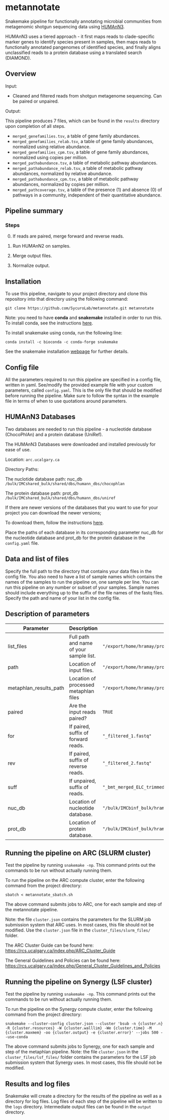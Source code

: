 # metannotate

Snakemake pipeline for functionally annotating microbial communities from metagenomic shotgun sequencing data using [HUMAnN3](http://huttenhower.sph.harvard.edu/humann3).

HUMAnN3 uses a tiered approach - it first maps reads to clade-specific marker genes to identify species present in samples, then maps reads to functionally annotated pangenomes of identified species, and finally aligns unclassified reads to a protein database using a translated search (DIAMOND). 

## Overview

Input: 

* Cleaned and filtered reads from shotgun metagenome sequencing. Can be paired or unpaired.

Output: 

This pipeline produces 7 files, which can be found in the `results` directory upon completion of all steps.

* `merged_genefamilies.tsv`, a table of gene family abundances.
* `merged_genefamilies_relab.tsv`, a table of gene family abundances, normalized using relative abundance.
* `merged_genefamilies_cpm.tsv`, a table of gene family abundances, normalized using copies per million.
* `merged_pathabundance.tsv`, a table of metabolic pathway abundances.
* `merged_pathabundance_relab.tsv`, a table of metabolic pathway abundances, normalized by relative abundance.
* `merged_pathabundance_cpm.tsv`, a table of metabolic pathway  abundances, normalized by copies per million.
* `merged_pathcoverage.tsv`, a table of the presence (1) and absence (0) of pathways in a community, independent of their quantitative abundance.

## Pipeline summary

<!---Insert DAG here if needed? -->

<!--- % ![Rulegraph](./metaphlan_files/rulegraph.png) -->

### Steps

0) If reads are paired, merge forward and reverse reads.

1) Run HUMAnN2 on samples. 

2) Merge output files.

3) Normalize output.

## Installation

To use this pipeline, navigate to your project directory and clone this repository into that directory using the following command:

```
git clone https://github.com/SycuroLab/metannotate.git metannotate
```

Note: you need to have **conda** and **snakemake** installed in order to run this. To install conda, see the instructions [here](https://github.com/ucvm/synergy/wiki). 

To install snakemake using conda, run the following line:

```
conda install -c bioconda -c conda-forge snakemake
```

See the snakemake installation [webpage](https://snakemake.readthedocs.io/en/stable/getting_started/installation.html) for further details.

## Config file

All the parameters required to run this pipeline are specified in a config file, written in yaml. See/modify the provided example file with your custom parameters, called `config.yaml`. This is the only file that should be modified before running the pipeline. Make sure to follow the syntax in the example file in terms of when to use quotations around parameters.

## HUMAnN3 Databases

Two databases are needed to run this pipeline - a nucleotide database (ChocoPhlAn) and a protein database (UniRef).

The HUMAnN3 Databases were downloaded and installed previously for ease of use.

Location: 
`arc.ucalgary.ca`

Directory Paths:

The nuclotide database path:
nuc_db `/bulk/IMCshared_bulk/shared/dbs/humann_dbs/chocophlan`

The protein database path:
prot_db `/bulk/IMCshared_bulk/shared/dbs/humann_dbs/uniref`

If there are newer versions of the databases that you want to use for your project you can download the newer versions;

To download them, follow the instructions [here](https://huttenhower.sph.harvard.edu/humann/). 

Place the paths of each database in its corresponding parameter nuc_db for the nucleotide database and prot_db for the protein database in the `config.yaml` file.

## Data and list of files

Specify the full path to the directory that contains your data files in the config file. You also need to have a list of sample names which contains the names of the samples to run the pipeline on, one sample per line. You can run this pipeline on any number or subset of your samples. Sample names should include everything up to the suffix of the file names of the fastq files. Specify the path and name of your list in the config file.

## Description of parameters
| Parameter | Description | Example |
| -------------- | --------------- | ------------ |
| list_files | Full path and name of your sample list. | `"/export/home/hramay/projects/Arrieta/PC1000/antibiotic_babies/analysis/metqc/list_files.txt"` |
| path | Location of input files. | `"/export/home/hramay/projects/Arrieta/PC1000/antibiotic_babies/analysis/metqc/output/bmtagger/"` |
| metaphlan_results_path | Location of processed metaphlan files | `"/export/home/hramay/projects/Arrieta/PC1000/antibiotic_babies/analysis/metaphlan/output/metaphlan/"` |
| paired | Are the input reads paired? | `TRUE` |
| for | If paired, suffix of forward reads. | `"_filtered_1.fastq"` |
| rev | If paired, suffix of reverse reads. | `"_filtered_2.fastq"` |
| suff | If unpaired, suffix of reads. | `"_bmt_merged_ELC_trimmed_filtered.fastq"`
| nuc_db | Location of nucleotide database. | `"/bulk/IMCbinf_bulk/hramay/projects/databases/humann_dbs/chocophlan"` |
| prot_db | Location of protein database. | `"/bulk/IMCbinf_bulk/hramay/projects/databases/humann_dbs/uniref"` |

## Running the pipeline on ARC (SLURM cluster)

Test the pipeline by running `snakemake -np`. This command prints out the commands to be run without actually running them. 

To run the pipeline on the ARC compute cluster, enter the following command from the project directory:

```
sbatch < metannotate_sbatch.sh
```

The above command submits jobs to ARC, one for each sample and step of the metannotate pipeline.

Note: the file `cluster.json` contains the parameters for the SLURM job submission system that ARC uses. In most cases, this file should not be modified. Use the `cluster.json` file in the `cluster_files/slurm_files/` folder. 

The ARC Cluster Guide can be found here:
https://rcs.ucalgary.ca/index.php/ARC_Cluster_Guide

The General Guidelines and Policies can be found here:
https://rcs.ucalgary.ca/index.php/General_Cluster_Guidelines_and_Policies


## Running the pipeline on Synergy (LSF cluster)

Test the pipeline by running `snakemake -np`. This command prints out the commands to be run without actually running them. 

To run the pipeline on the Synergy compute cluster, enter the following command from the project directory:

```
snakemake --cluster-config cluster.json --cluster 'bsub -n {cluster.n} -R {cluster.resources} -W {cluster.walllim} -We {cluster.time} -M {cluster.maxmem} -oo {cluster.output} -e {cluster.error}' --jobs 500 --use-conda
```
The above command submits jobs to Synergy, one for each sample and step of the metaphlan pipeline. Note: the file `cluster.json` in the `cluster_files/lsf_files/` folder contains the parameters for the LSF job submission system that Synergy uses. In most cases, this file should not be modified.

## Results and log files

Snakemake will create a directory for the results of the pipeline as well as a directory for log files. Log files of each step of the pipeline will be written to the `logs` directory. Intermediate output files can be found in the `output` directory. 




